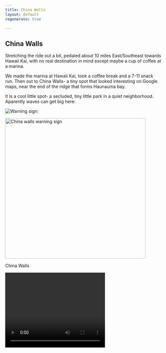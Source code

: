 ```yaml
---
title: China Walls
layout: default
regenerate: true

---
```


## China Walls

Stretching the ride out a bit, pedaled about 10 miles East/Southeast towards Hawaii Kai, with no real destination in mind except maybe a cup of coffee at a marina.    

We made the marina at Hawaii Kai, took a coffee break and a 7-11 snack run.  Then out to China Walls- a tiny spot that looked interesting on Google maps, near the end of the ridge that forms Haunauma bay. 

It is a cool little spot- a secluded, tiny little park in a quiet neighborhood.  Aparently waves can get big here:

![Warning sign:](images/chinawallssign.JPG)

<p><img src="/images/chinawallssign.JPG" alt="China walls warning sign" height="450px" /></p>



China Walls
<p>
<video width="320" height="240" controls>
<source src="../oahuv1/images/walls1.webm" type="video/webm">
  Your browser does not support the video tag.
</video>
</p>
